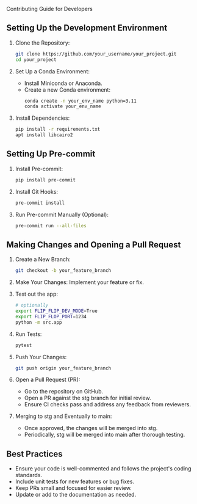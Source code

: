 Contributing Guide for Developers

Setting Up the Development Environment
--------------------------------------
1. Clone the Repository:
	 ```bash
	 git clone https://github.com/your_username/your_project.git
	 cd your_project
	 ```
2. Set Up a Conda Environment:
	- Install Miniconda or Anaconda.
	- Create a new Conda environment:
        ```bash
        conda create -n your_env_name python=3.11
	    conda activate your_env_name
        ```

3. Install Dependencies:
    ```bash
	pip install -r requirements.txt
	apt install libcairo2
    ```

Setting Up Pre-commit
---------------------
1. Install Pre-commit:
	```bash
    pip install pre-commit
    ```

2. Install Git Hooks:
	```bash
    pre-commit install
    ```

3. Run Pre-commit Manually (Optional):
	```bash
    pre-commit run --all-files
    ```

Making Changes and Opening a Pull Request
-----------------------------------------
1. Create a New Branch:
	```bash
    git checkout -b your_feature_branch
    ```

2. Make Your Changes: Implement your feature or fix.

3. Test out the app:
	```bash
	# optionally
	export FLIP_FLIP_DEV_MODE=True
	export FLIP_FLOP_PORT=1234
	python -m src.app
	```

3. Run Tests:
	```bash
    pytest
    ```

4. Push Your Changes:
	```bash
    git push origin your_feature_branch
    ```

5. Open a Pull Request (PR):
	- Go to the repository on GitHub.
	- Open a PR against the stg branch for initial review.
	- Ensure CI checks pass and address any feedback from reviewers.

6. Merging to stg and Eventually to main:
	- Once approved, the changes will be merged into stg.
	- Periodically, stg will be merged into main after thorough testing.

Best Practices
--------------
- Ensure your code is well-commented and follows the project's coding standards.
- Include unit tests for new features or bug fixes.
- Keep PRs small and focused for easier review.
- Update or add to the documentation as needed.
